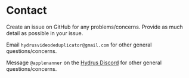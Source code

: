 # Contact

Create an issue on GitHub for any problems/concerns. Provide as much detail as possible in your issue.

Email `hydrusvideodeduplicator@gmail.com` for other general questions/concerns.

Message `@applenanner` on the [Hydrus Discord](https://discord.gg/wPHPCUZ) for other general questions/concerns.
